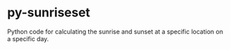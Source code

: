 # py-sunriseset
Python code for calculating the sunrise and sunset at a specific location on a specific day.

